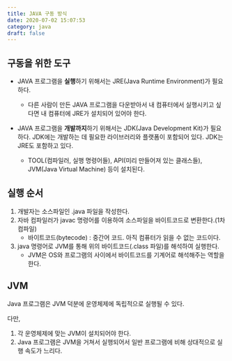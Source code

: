 ```yaml
---
title: JAVA 구동 방식
date: 2020-07-02 15:07:53
category: java
draft: false
---
```


## 구동을 위한 도구

* JAVA 프로그램을 **실행**하기 위해서는 JRE(Java Runtime Environment)가 필요하다.
  * 다른 사람이 만든 JAVA 프로그램을 다운받아서 내 컴퓨터에서 실행시키고 싶다면 내 컴퓨터에 JRE가 설치되어 있어야 한다.

* JAVA 프로그램을 **개발까지**하기 위해서는 JDK(Java Development Kit)가 필요하다. JDK에는 개발하는 데 필요한 라이브러리와 플랫폼이 포함되어 있다. JDK는 JRE도 포함하고 있다.
  * TOOL(컴파일러, 실행 명령어들), API(미리 만들어져 있는 클래스들), JVM(Java Virtual Machine) 등이 설치된다.

## 실행 순서

1. 개발자는 소스파일인 .java 파일을 작성한다.
2. 자바 컴파일러가 javac 명령어를 이용하여 소스파일을 바이트코드로 변환한다.(1차 컴파일)
   * 바이트코드(bytecode) : 중간어 코드. 아직 컴퓨터가 읽을 수 없는 코드이다.
3. java 명령어로 JVM를 통해 위의 바이트코드(.class 파일)를 해석하여 실행한다.
   * JVM은 OS와 프로그램의 사이에서 바이트코드를 기계어로 해석해주는 역할을 한다.

## JVM

Java 프로그램은 JVM 덕분에 운영체제에 독립적으로 실행될 수 있다.

다만, 
1. 각 운영체제에 맞는 JVM이 설치되어야 한다.
2. Java 프로그램은 JVM을 거쳐서 실행되어서 일반 프로그램에 비해 상대적으로 실행 속도가 느리다.